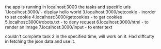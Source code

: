 the app is running in localhost:3000
the tasks and specific urls
1.localhost:3000/ - display hello world
3.localhost:3000/setcookie - inorder to set cookie
4.localhost:3000/getcookies - to get cookies
5.localhost:3000/robots.txt - to deny request
6.localhost:3000/html - to render an image
7.localhost:3000/input - to enter text

couldn't complete task 2 in the specified time, will work on it. Had diffculty in fetching the json data and use it.
